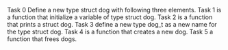 Task 0 Define a new type struct dog with following three elements.
Task 1 is a function that initialize a variable of type struct dog.
Task 2 is a function that prints a struct dog.
Task 3 define a new type dog_t as a new name for the type struct dog.
Task 4 is a function that creates a new dog.
Task 5 a function that frees dogs.
